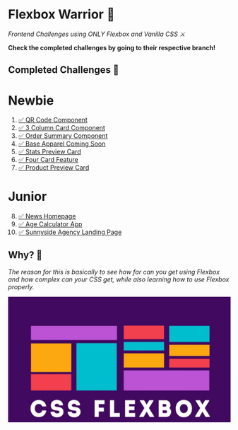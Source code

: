 # Flexbox Warrior 🥷

_Frontend Challenges using ONLY Flexbox and Vanilla CSS ⚔️_

**Check the completed challenges by going to their respective branch!**

## Completed Challenges 🎯

# Newbie
1. [✅ QR Code Component](https://qr-code-component-taupe-mu.vercel.app/)
2. [✅ 3 Column Card Component](https://3-column-preview-card-component-lemon-xi.vercel.app/)
3. [✅ Order Summary Component](https://order-summary-component-omega-gold.vercel.app/)
4. [✅ Base Apparel Coming Soon](https://base-apparel-coming-soon.onrender.com)
5. [✅ Stats Preview Card](https://stats-preview-card-miaf.onrender.com)
6. [✅ Four Card Feature](https://four-card-feature.onrender.com)
7. [✅ Product Preview Card](https://product-preview-card-tymj.onrender.com)
     
# Junior
8. [✅ News Homepage](https://news-homepage112.onrender.com/)
9. [✅ Age Calculator App](https://age-calculator-app12312.onrender.com/)
10. [✅ Sunnyside Agency Landing Page](https://sunnyside-agency-landing-page1241111.onrender.com/)

## Why? 📌

_The reason for this is basically to see how far can you get using Flexbox and how complex can your CSS get, while also learning how to use Flexbox properly._

![wp](flexbox-w.jpg)
<!-- <img src="flexbox-w.jpg"  width="1280" height="720"> -->
